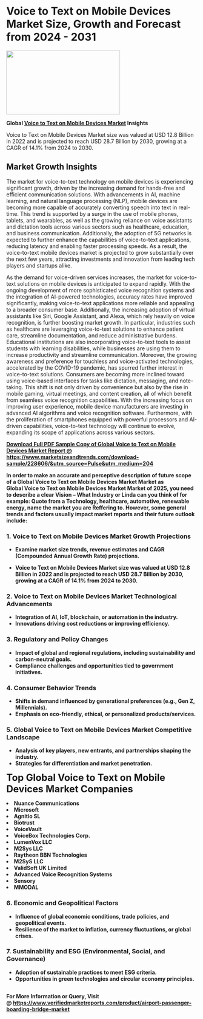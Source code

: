 <H1>Voice to Text on Mobile Devices Market Size, Growth and Forecast from 2024 - 2031</H1><img class="aligncenter size-medium wp-image-584254" src="https://thirdeyenews.in/wp-content/uploads/2024/09/Global-Market-Research-300x168.jpeg" alt="" width="300" height="168" /><p><strong>Global&nbsp;<a href="https://www.marketsizeandtrends.com/download-sample/228606/&amp;utm_source=Pulse&amp;utm_medium=204">Voice to Text on Mobile Devices Market</a> Insights</strong></p><p>Voice to Text on Mobile Devices Market size was valued at USD 12.8 Billion in 2022 and is projected to reach USD 28.7 Billion by 2030, growing at a CAGR of 14.1% from 2024 to 2030.</p><p><h2>Market Growth Insights</h2> <p>The market for voice-to-text technology on mobile devices is experiencing significant growth, driven by the increasing demand for hands-free and efficient communication solutions. With advancements in AI, machine learning, and natural language processing (NLP), mobile devices are becoming more capable of accurately converting speech into text in real-time. This trend is supported by a surge in the use of mobile phones, tablets, and wearables, as well as the growing reliance on voice assistants and dictation tools across various sectors such as healthcare, education, and business communication. Additionally, the adoption of 5G networks is expected to further enhance the capabilities of voice-to-text applications, reducing latency and enabling faster processing speeds. As a result, the voice-to-text mobile devices market is projected to grow substantially over the next few years, attracting investments and innovation from leading tech players and startups alike.</p> <p><strong><a href="#"></a></strong></p> <p>As the demand for voice-driven services increases, the market for voice-to-text solutions on mobile devices is anticipated to expand rapidly. With the ongoing development of more sophisticated voice recognition systems and the integration of AI-powered technologies, accuracy rates have improved significantly, making voice-to-text applications more reliable and appealing to a broader consumer base. Additionally, the increasing adoption of virtual assistants like Siri, Google Assistant, and Alexa, which rely heavily on voice recognition, is further boosting market growth. In particular, industries such as healthcare are leveraging voice-to-text solutions to enhance patient care, streamline documentation, and reduce administrative burdens. Educational institutions are also incorporating voice-to-text tools to assist students with learning disabilities, while businesses are using them to increase productivity and streamline communication. Moreover, the growing awareness and preference for touchless and voice-activated technologies, accelerated by the COVID-19 pandemic, has spurred further interest in voice-to-text solutions. Consumers are becoming more inclined toward using voice-based interfaces for tasks like dictation, messaging, and note-taking. This shift is not only driven by convenience but also by the rise in mobile gaming, virtual meetings, and content creation, all of which benefit from seamless voice recognition capabilities. With the increasing focus on improving user experience, mobile device manufacturers are investing in advanced AI algorithms and voice recognition software. Furthermore, with the proliferation of smartphones equipped with powerful processors and AI-driven capabilities, voice-to-text technology will continue to evolve, expanding its scope of applications across various sectors. <p><strong><a href="#"></p><p><span class=""><strong>Download Full PDF Sample Copy of Global Voice to Text on Mobile Devices Market Report</strong> @ <a href="https://www.marketsizeandtrends.com/download-sample/228606/&amp;utm_source=Pulse&amp;utm_medium=204" target="_blank">https://www.marketsizeandtrends.com/download-sample/228606/&amp;utm_source=Pulse&amp;utm_medium=204</a></span></p><p>In order to make an accurate and perceptive description of future scope of a Global&nbsp;Voice to Text on Mobile Devices Market Market as Global&nbsp;Voice to Text on Mobile Devices Market Market of 2025, you need to describe a clear Vision &ndash; What Industry or Linda can you think of for example: Quote from a Technology, healthcare, automotive, renewable energy, name the market you are Reffering to. However, some general trends and factors usually impact market reports and their future outlook include:</p><h3>1.&nbsp;<strong>Voice to Text on Mobile Devices Market Growth Projections</strong></h3><ul><li>Examine market size trends, revenue estimates and CAGR (Compounded Annual Growth Rate) projections.</li><li><p>Voice to Text on Mobile Devices Market size was valued at USD 12.8 Billion in 2022 and is projected to reach USD 28.7 Billion by 2030, growing at a CAGR of 14.1% from 2024 to 2030.</p></li></ul><h3>2.&nbsp;<strong>Voice to Text on Mobile Devices Market Technological Advancements</strong></h3><ul><li>Integration of AI, IoT, blockchain, or automation in the industry.</li><li>Innovations driving cost reductions or improving efficiency.</li></ul><h3>3.&nbsp;<strong>Regulatory and Policy Changes</strong></h3><ul><li>Impact of global and regional regulations, including sustainability and carbon-neutral goals.</li><li>Compliance challenges and opportunities tied to government initiatives.</li></ul><h3>4.&nbsp;<strong>Consumer Behavior Trends</strong></h3><ul><li>Shifts in demand influenced by generational preferences (e.g., Gen Z, Millennials).</li><li>Emphasis on eco-friendly, ethical, or personalized products/services.</li></ul><h3>5.&nbsp;<strong>Global Voice to Text on Mobile Devices Market Competitive Landscape</strong></h3><ul><li>Analysis of key players, new entrants, and partnerships shaping the industry.</li><li>Strategies for differentiation and market penetration.</li></ul><p data-pm-slice="1 1 []"><span style="color: inherit; font-family: inherit; font-size: 25px;">Top Global Voice to Text on Mobile Devices Market Companies</span></p><div class="" data-test-id=""><p><li>Nuance Communications</li><li> Microsoft</li><li> Agnitio SL</li><li> Biotrust</li><li> VoiceVault</li><li> VoiceBox Technologies Corp.</li><li> LumenVox LLC</li><li> M2Sys LLC</li><li> Raytheon BBN Technologies</li><li> M2SyS LLC</li><li> ValidSoft UK Limited</li><li> Advanced Voice Recognition Systems</li><li> Sensory</li><li> MMODAL</li></p></div><h3>6.&nbsp;<strong>Economic and Geopolitical Factors</strong></h3><ul><li>Influence of global economic conditions, trade policies, and geopolitical events.</li><li>Resilience of the market to inflation, currency fluctuations, or global crises.</li></ul><h3>7.&nbsp;<strong>Sustainability and ESG (Environmental, Social, and Governance)</strong></h3><ul><li>Adoption of sustainable practices to meet ESG criteria.</li><li>Opportunities in green technologies and circular economy principles.</li></ul><h2><strong style="font-size: 14px;">For More Information or Query, Visit @&nbsp;</strong><a style="background-color: #ffffff; font-size: 14px;" href="https://www.marketsizeandtrends.com/report/voice-to-text-on-mobile-devices-market/" target="_blank">https://www.verifiedmarketreports.com/product/airport-passenger-boarding-bridge-market</a></h2>
